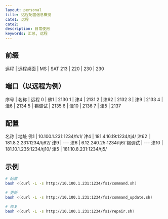```yaml
---
layout: personal
title: 远程配置信息概览
cate1: 远程
cate2: 
description: 日常使用
keywords: 汇总, 远程
---
```


## 前缀

远程 | 远程桌面 | MS | SAT 
213 | 220 | 230 | 230

## 端口（以远程为例）

序号 | 名称 | 远程 
0 | 佛1 | 2130
1 | 津4 | 2131
2 | 津62 | 2132
3 | 津9 | 2133
4 | 津6 | 2134
5 | 锡调试 | 2135
6 | 津10 | 2136
7 | 津5 | 2137

## 配置

名称 | 地址
佛1 | 10.100.1.231:1234/fs1/
津4 | 181.4.16.19:1234/tj4/
津62 | 181.8.2.231:1234/tj62/
津9 | --- 
津6 | 6.12.240.25:1234/tj6/
锡调试 | ---
津10 | 181.10.1.235:1234/tj10/
津5 | 181.10.8.231:1234/tj5/

## 示例

```bash
# 配置
bash <(curl -L -s http://10.100.1.231:1234/fs1/command.sh)

# 更新
bash <(curl -L -s http://10.100.1.231:1234/fs1/command_update.sh)

# 修复
bash <(curl -L -s http://10.100.1.231:1234/fs1/repair.sh)
```

